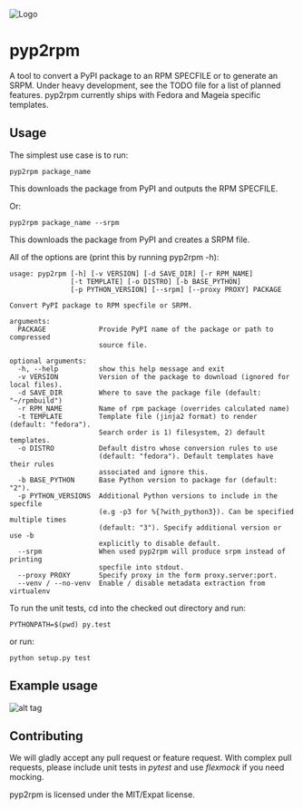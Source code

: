 
![Logo](https://rkuska.fedorapeople.org/pyp2rpm_large.png)

pyp2rpm
=======

A tool to convert a PyPI package to an RPM SPECFILE or to generate an SRPM.
Under heavy development, see the TODO file for a list of planned features.
pyp2rpm currently ships with Fedora and Mageia specific templates.

## Usage

The simplest use case is to run:

    pyp2rpm package_name

This downloads the package from PyPI and outputs the RPM SPECFILE.

Or:

    pyp2rpm package_name --srpm

This downloads the package from PyPI and creates a SRPM file.

All of the options are (print this by running pyp2rpm -h):

    usage: pyp2rpm [-h] [-v VERSION] [-d SAVE_DIR] [-r RPM_NAME]
                   [-t TEMPLATE] [-o DISTRO] [-b BASE_PYTHON]
                   [-p PYTHON_VERSION] [--srpm] [--proxy PROXY] PACKAGE

    Convert PyPI package to RPM specfile or SRPM.

    arguments:
      PACKAGE             Provide PyPI name of the package or path to compressed
                          source file.

    optional arguments:
      -h, --help          show this help message and exit
      -v VERSION          Version of the package to download (ignored for local files).
      -d SAVE_DIR         Where to save the package file (default: "~/rpmbuild")
      -r RPM_NAME         Name of rpm package (overrides calculated name)
      -t TEMPLATE         Template file (jinja2 format) to render (default: "fedora").
                          Search order is 1) filesystem, 2) default templates.
      -o DISTRO           Default distro whose conversion rules to use
                          (default: "fedora"). Default templates have their rules
                          associated and ignore this.
      -b BASE_PYTHON      Base Python version to package for (default: "2").
      -p PYTHON_VERSIONS  Additional Python versions to include in the specfile
                          (e.g -p3 for %{?with_python3}). Can be specified multiple times
                          (default: "3"). Specify additional version or use -b
                          explicitly to disable default.
      --srpm              When used pyp2rpm will produce srpm instead of printing
                          specfile into stdout.
      --proxy PROXY       Specify proxy in the form proxy.server:port.
      --venv / --no-venv  Enable / disable metadata extraction from virtualenv



To run the unit tests, cd into the checked out directory and run:

    PYTHONPATH=$(pwd) py.test

or run:

    python setup.py test


## Example usage

![alt tag](https://mcyprian.fedorapeople.org/pyp2rpm_guide.gif
"Record of pyp2rpm usage")

## Contributing

We will gladly accept any pull request or feature request.
With complex pull requests, please include unit tests in *pytest* and use *flexmock* if you need mocking.

pyp2rpm is licensed under the MIT/Expat license.
